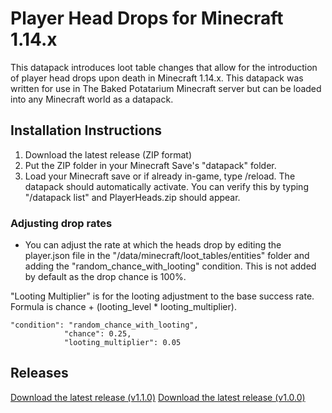 # Player Head Drops for Minecraft 1.14.x
 This datapack introduces loot table changes that allow for the introduction of player head drops upon death in Minecraft 1.14.x.
 This datapack was written for use in The Baked Potatarium Minecraft server but can be loaded into any Minecraft world as a datapack.

## Installation Instructions
1. Download the latest release (ZIP format)
2. Put the ZIP folder in your Minecraft Save's "datapack" folder.
3. Load your Minecraft save or if already in-game, type /reload.
The datapack should automatically activate. You can verify this by typing "/datapack list" and PlayerHeads.zip should appear.

### Adjusting drop rates
- You can adjust the rate at which the heads drop by editing the player.json file in the "/data/minecraft/loot_tables/entities" folder and adding the "random_chance_with_looting" condition. This is not added by default as the drop chance is 100%.

"Looting Multiplier" is for the looting adjustment to the base success rate. Formula is chance + (looting_level * looting_multiplier).

```
"condition": "random_chance_with_looting",
			"chance": 0.25,
			"looting_multiplier": 0.05
```

## Releases
[Download the latest release (v1.1.0)](https://github.com/RyanWalpoleEnterprises/Player-Head-Drops-Datapack/raw/master/releases/PlayerHeads.zip)
[Download the latest release (v1.0.0)](https://github.com/RyanWalpoleEnterprises/Player-Head-Drops-Datapack/raw/master/releases/PlayerHeads1.0.zip)